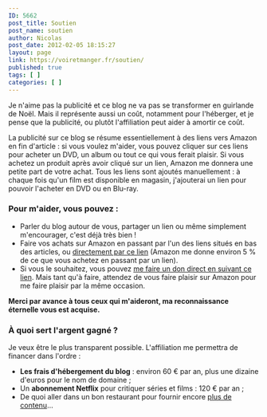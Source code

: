 ```yaml
---
ID: 5662
post_title: Soutien
post_name: soutien
author: Nicolas
post_date: 2012-02-05 18:15:27
layout: page
link: https://voiretmanger.fr/soutien/
published: true
tags: [ ]
categories: [ ]
---
```

Je n'aime pas la publicité et ce blog ne va pas se transformer en guirlande de Noël. Mais il représente aussi un coût, notamment pour l'héberger, et je pense que la publicité, ou plutôt l'affiliation peut aider à amortir ce coût. 

La publicité sur ce blog se résume essentiellement à des liens vers Amazon en fin d'article : si vous voulez m'aider, vous pouvez cliquer sur ces liens pour acheter un DVD, un album ou tout ce qui vous ferait plaisir. Si vous achetez un produit après avoir cliqué sur un lien, Amazon me donnera une petite part de votre achat. Tous les liens sont ajoutés manuellement : à chaque fois qu'un film est disponible en magasin, j'ajouterai un lien pour pouvoir l'acheter en DVD ou en Blu-ray.

### Pour m'aider, vous pouvez :

- Parler du blog autour de vous, partager un lien ou même simplement m'encourager, c'est déjà très bien !
- Faire vos achats sur Amazon en passant par l'un des liens situés en bas des articles, ou <a href="http://www.amazon.fr/?_encoding=UTF8&amp;tag=leblogdenic07-21&amp;linkCode=ur2&amp;camp=1642&amp;creative=19458" target="_blank">directement par ce lien</a> (Amazon me donne environ 5 % de ce que vous achetez en passant par un lien).
- Si vous le souhaitez, vous pouvez [me faire un don direct en suivant ce lien](https://www.paypal.me/nicolasfurno). Mais tant qu'à faire, attendez de vous faire plaisir sur Amazon pour me faire plaisir par la même occasion.

**Merci par avance à tous ceux qui m'aideront, ma reconnaissance éternelle vous est acquise.**

### À quoi sert l'argent gagné ?

Je veux être le plus transparent possible. L'affiliation me permettra de financer dans l'ordre :

- **Les frais d'hébergement du blog** : environ 60 € par an, plus une dizaine d'euros pour le nom de domaine ;
- Un **abonnement Netflix** pour critiquer séries et films : 120 € par an ;
- De quoi aller dans un bon restaurant pour fournir encore [plus de contenu](https://voiretmanger.fr/a-manger/)…